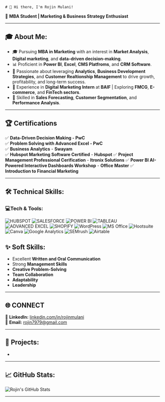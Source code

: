     # 👋 Hi there, I'm Rojin Mulani!  
🚀 **MBA Student | Marketing & Business Strategy Enthusiast**

---

## 🎓 About Me:
- 🎓 Pursuing **MBA in Marketing** with an interest in **Market Analysis**, **Digital marketing**, and **data-driven decision-making**.
- 📊 Proficient in **Power BI**, **Excel**, **CMS Platfroms**, and **CRM Software**.  
- 🤖 Passionate about leveraging **Analytics**, **Business Development Strategies**, and **Customer Realtionship Management** to drive growth, profitability, and long-term success. 
- 🌟 Experience in **Digital Marketing Intern** at **BAIF** | Exploring **FMCG**, **E-commerce**, and **FinTech sectors**.
- 🧠 Skilled in **Sales Forecasting**, **Customer Segmentation**, and **Performance Analysis**.
  
---

## 🏆 **Certifications**
✅ **Data-Driven Decision Making - PwC**  
✅ **Problem Solving with Advanced Excel - PwC**  
✅ **Business Analytics** - **Swayam**  
✅ **Hubspot Marketing Software Certified** - **Hubspot**
✅ **Project Management Professional Cerification** - **Itronix Solutions**
✅ **Power BI AI-Powered Interactive Dashboards Workshop** - **Office Master**
✅ **Introduction to Financial Marketing**

---

## 🛠️ Technical Skills:

### 💻Tech & Tools:
![HUBSPOT](https://img.shields.io/badge/-HUBSPOT-FF7A59?style=flat&logo=hubspot&logoColor=white)
![SALESFORCE](https://img.shields.io/badge/-SALESFORCE-00A1E0?style=flat&logo=salesforce&logoColor=white)
![POWER BI](https://img.shields.io/badge/-POWER%20BI-F2C811?style=flat&logo=power%20bi&logoColor=white)
![TABLEAU](https://img.shields.io/badge/-TABLEAU-E97627?style=flat&logo=tableau&logoColor=white)
![ADVANCED EXCEL](https://img.shields.io/badge/-ADVANCED%20EXCEL-217346?style=flat&logo=microsoft-excel&logoColor=white)
![SHOPIFY](https://img.shields.io/badge/-SHOPIFY-7AB55C?style=flat&logo=shopify&logoColor=white)
![WordPress](https://img.shields.io/badge/-WordPress-21759B?style=flat&logo=wordpress&logoColor=white)
![MS Office](https://img.shields.io/badge/-MS%20Office-D83B01?style=flat&logo=microsoft-office&logoColor=white)
![Hootsuite](https://img.shields.io/badge/-HOOTSUITE-000000?style=flat&logo=hootsuite&logoColor=white)
![Canva](https://img.shields.io/badge/-CANVA-00C4CC?style=flat&logo=canva&logoColor=white)
![Google Analytics](https://img.shields.io/badge/-GOOGLE%20ANALYTICS-E37400?style=flat&logo=google-analytics&logoColor=white)
![SEMrush](https://img.shields.io/badge/-SEMRUSH-FF6F00?style=flat&logo=semrush&logoColor=white)
![Airtable](https://img.shields.io/badge/-Airtable-18BFFF?style=flat&logo=airtable&logoColor=white)


## ✨ Soft Skills:
- Excellent **Written and Oral Communication**
- Strong **Management Skills**
- **Creative Problem-Solving**
- **Team Collaboration**
- **Adaptability**
- **Leadership**
  
---

## 🌐 **CONNECT**
🔗 **LinkedIn:** [linkedin.com/in/rojinmulani](https://linkedin.com/)  
📧 **Email:** rojin7979@gmail.com  

---

## 📂 Projects:
- 

---

## 📈 GitHub Stats:
![Rojin's GitHub Stats](https://github-readme-stats.vercel.app/api?username=rojinmulani&show_icons=true&theme=radical)


---

    

